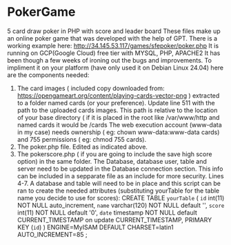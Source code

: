 # PokerGame
5 card draw poker in PHP with score and leader board
These files make up an online poker game that was developed with the help of GPT.
There is a working example here:  http://34.145.53.117/games/sfepoker/poker.php
It is running on GCP(Google Cloud) free tier with MYSQL, PHP, APACHE2
It has been though a few weeks of ironing out the bugs and improvements.
To impliment it on your platform (have only used it on Debian Linux 24.04) here are the components needed:
1. The card images ( included copy downloaded from: https://opengameart.org/content/playing-cards-vector-png ) extracted to a folder named cards (or your preference).
   Update line 511 with the path to the uploaded cards images.  This path is relative to the location of your base directory ( if it is placed in the root like /var/www/http and named cards it would be /cards
   The web execution account (www-data in my case) needs ownership ( eg: chown www-data:www-data  cards) and 755 permissions ( eg: chmod 755 cards).
2.  The poker.php file.  Edited as indicated above.
3.  The pokerscore.php ( if you are going to include the save high score option) in the same folder.  The Database, database user, table and server need to be updated in the Database connection section.
    This info can be included in a sepparate file as an include for more security.  Lines 4-7.
    A database and table will need to be in place and this script can be ran to create the needed attributes (substituting yourTable for the table name you decide to use for scores):
    CREATE TABLE `yourTable` (
  `id` int(11) NOT NULL auto_increment,
  `name` varchar(120) NOT NULL default '',
  `score` int(11) NOT NULL default '0',
  `date` timestamp NOT NULL default CURRENT_TIMESTAMP on update CURRENT_TIMESTAMP,
  PRIMARY KEY  (`id`)
) ENGINE=MyISAM DEFAULT CHARSET=latin1 AUTO_INCREMENT=85 ; 
    
    
